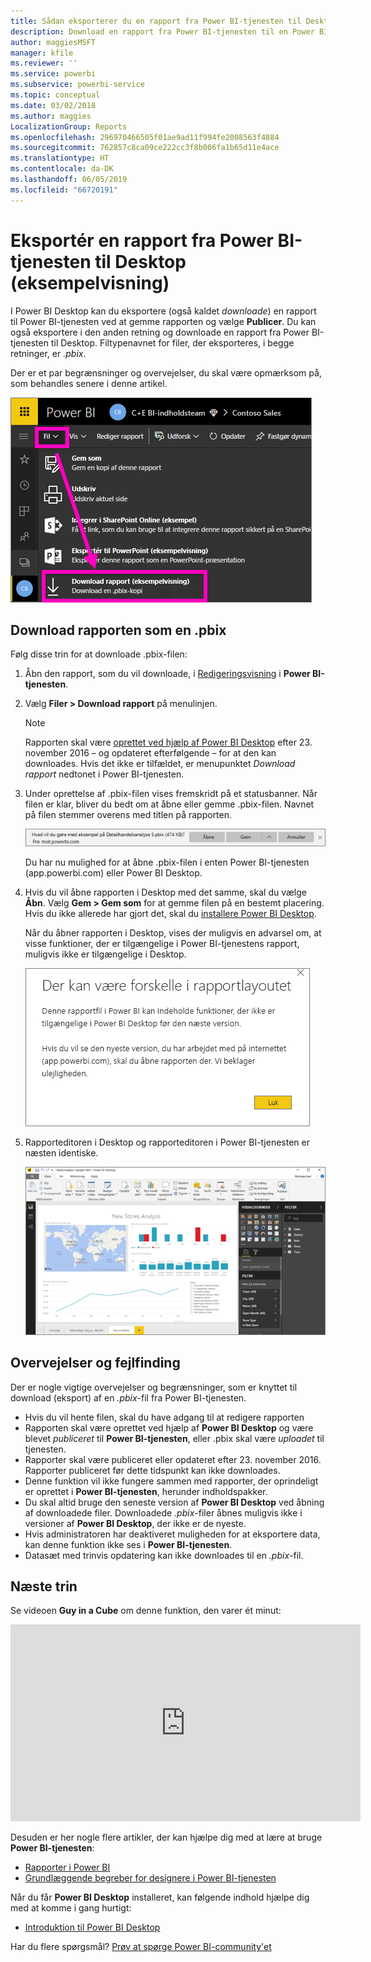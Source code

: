 ```yaml
---
title: Sådan eksporterer du en rapport fra Power BI-tjenesten til Desktop (eksempelvisning)
description: Download en rapport fra Power BI-tjenesten til en Power BI Desktop-fil
author: maggiesMSFT
manager: kfile
ms.reviewer: ''
ms.service: powerbi
ms.subservice: powerbi-service
ms.topic: conceptual
ms.date: 03/02/2018
ms.author: maggies
LocalizationGroup: Reports
ms.openlocfilehash: 296970466505f01ae9ad11f994fe2008563f4884
ms.sourcegitcommit: 762857c8ca09ce222cc3f8b006fa1b65d11e4ace
ms.translationtype: HT
ms.contentlocale: da-DK
ms.lasthandoff: 06/05/2019
ms.locfileid: "66720191"
---
```

# <a name="export-a-report-from-power-bi-service-to-desktop-preview"></a>Eksportér en rapport fra Power BI-tjenesten til Desktop (eksempelvisning)
I Power BI Desktop kan du eksportere (også kaldet *downloade*) en rapport til Power BI-tjenesten ved at gemme rapporten og vælge **Publicer**. Du kan også eksportere i den anden retning og downloade en rapport fra Power BI-tjenesten til Desktop. Filtypenavnet for filer, der eksporteres, i begge retninger, er *.pbix*.

Der er et par begrænsninger og overvejelser, du skal være opmærksom på, som behandles senere i denne artikel.

![Rullelisten Filer](media/service-export-to-pbix/power-bi-file-export.png)

## <a name="download-the-report-as-a-pbix"></a>Download rapporten som en .pbix
Følg disse trin for at downloade .pbix-filen:

1. Åbn den rapport, som du vil downloade, i [Redigeringsvisning](consumer/end-user-reading-view.md) i **Power BI-tjenesten**.
2. Vælg **Filer > Download rapport** på menulinjen.
   
   > [!NOTE]
   > Rapporten skal være [oprettet ved hjælp af Power BI Desktop](guided-learning/publishingandsharing.yml?tutorial-step=2) efter 23. november 2016 – og opdateret efterfølgende – for at den kan downloades. Hvis det ikke er tilfældet, er menupunktet *Download rapport* nedtonet i Power BI-tjenesten.
   > 
   > 
3. Under oprettelse af .pbix-filen vises fremskridt på et statusbanner. Når filen er klar, bliver du bedt om at åbne eller gemme .pbix-filen. Navnet på filen stemmer overens med titlen på rapporten.
   
    ![åbn, gem eller annuller](media/service-export-to-pbix/power-bi-save-pbix.png)
   
    Du har nu mulighed for at åbne .pbix-filen i enten Power BI-tjenesten (app.powerbi.com) eller Power BI Desktop.     
4. Hvis du vil åbne rapporten i Desktop med det samme, skal du vælge **Åbn**. Vælg **Gem > Gem som** for at gemme filen på en bestemt placering. Hvis du ikke allerede har gjort det, skal du [installere Power BI Desktop](desktop-get-the-desktop.md).
   
    Når du åbner rapporten i Desktop, vises der muligvis en advarsel om, at visse funktioner, der er tilgængelige i Power BI-tjenestens rapport, muligvis ikke er tilgængelige i Desktop.
   
    ![advarselsdialogboks](media/service-export-to-pbix/power-bi-export-to-pbix_2.png)

5. Rapporteditoren i Desktop og rapporteditoren i Power BI-tjenesten er næsten identiske.  
   
    ![Rapporteditor i Desktop](media/service-export-to-pbix/power-bi-desktop.png)

## <a name="considerations-and-troubleshooting"></a>Overvejelser og fejlfinding
Der er nogle vigtige overvejelser og begrænsninger, som er knyttet til download (eksport) af en *.pbix*-fil fra Power BI-tjenesten.

* Hvis du vil hente filen, skal du have adgang til at redigere rapporten
* Rapporten skal være oprettet ved hjælp af **Power BI Desktop** og være blevet *publiceret* til **Power BI-tjenesten**, eller .pbix skal være *uploadet* til tjenesten.
* Rapporter skal være publiceret eller opdateret efter 23. november 2016. Rapporter publiceret før dette tidspunkt kan ikke downloades.
* Denne funktion vil ikke fungere sammen med rapporter, der oprindeligt er oprettet i **Power BI-tjenesten**, herunder indholdspakker.
* Du skal altid bruge den seneste version af **Power BI Desktop** ved åbning af downloadede filer. Downloadede *.pbix*-filer åbnes muligvis ikke i versioner af **Power BI Desktop**, der ikke er de nyeste.
* Hvis administratoren har deaktiveret muligheden for at eksportere data, kan denne funktion ikke ses i **Power BI-tjenesten**.
* Datasæt med trinvis opdatering kan ikke downloades til en *.pbix*-fil.

## <a name="next-steps"></a>Næste trin
Se videoen **Guy in a Cube** om denne funktion, den varer ét minut:

<iframe width="560" height="315" src="https://www.youtube.com/embed/ymWqU5jiUl0" frameborder="0" allowfullscreen></iframe>

Desuden er her nogle flere artikler, der kan hjælpe dig med at lære at bruge **Power BI-tjenesten**:

* [Rapporter i Power BI](consumer/end-user-reports.md)
* [Grundlæggende begreber for designere i Power BI-tjenesten](service-basic-concepts.md)

Når du får **Power BI Desktop** installeret, kan følgende indhold hjælpe dig med at komme i gang hurtigt:

* [Introduktion til Power BI Desktop](desktop-getting-started.md)

Har du flere spørgsmål? [Prøv at spørge Power BI-community'et](http://community.powerbi.com/)   

